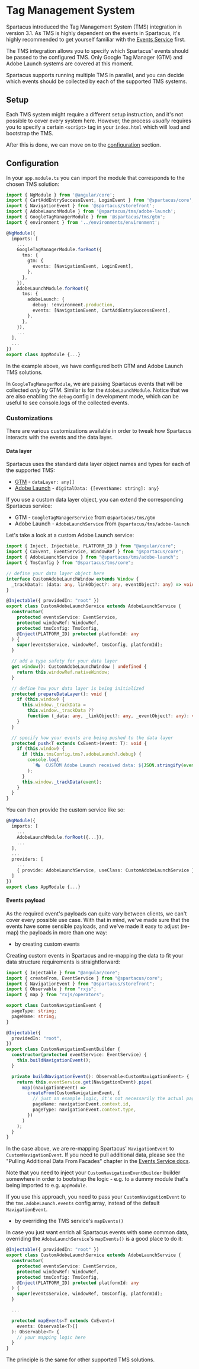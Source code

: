 # Tag Management System

Spartacus introduced the Tag Management System (TMS) integration in version 3.1.
As TMS is highly dependent on the events in Spartacus, it's highly recommended to get yourself familiar with the [Events Service](./event-service) first.

The TMS integration allows you to specify which Spartacus' events should be passed to the configured TMS. Only Google Tag Manager (GTM) and Adobe Launch systems are covered at this moment.

Spartacus supports running multiple TMS in parallel, and you can decide which events should be collected by each of the supported TMS systems.

## Setup

Each TMS system might require a different setup instruction, and it's not possible to cover every system here.
However, the process _usually_ requires you to specify a certain `<script>` tag in your `index.html` which will load and bootstrap the TMS.

After this is done, we can move on to the [configuration](#configuration) section.

## Configuration

In your `app.module.ts` you can import the module that corresponds to the chosen TMS solution:

```typescript
import { NgModule } from '@angular/core';
import { CartAddEntrySuccessEvent, LoginEvent } from '@spartacus/core';
import { NavigationEvent } from '@spartacus/storefront';
import { AdobeLaunchModule } from '@spartacus/tms/adobe-launch';
import { GoogleTagManagerModule } from '@spartacus/tms/gtm';
import { environment } from '../environments/environment';

@NgModule({
  imports: [
    ...
    GoogleTagManagerModule.forRoot({
      tms: {
        gtm: {
          events: [NavigationEvent, LoginEvent],
        },
      },
    }),
    AdobeLaunchModule.forRoot({
      tms: {
        adobeLaunch: {
          debug: !environment.production,
          events: [NavigationEvent, CartAddEntrySuccessEvent],
        },
      },
    }),
    ...
  ],
  ...
})
export class AppModule {...}
```

In the example above, we have configured both GTM and Adobe Launch TMS solutions.

In `GoogleTagManagerModule`, we are passing Spartacus events that will be collected _only_ by GTM. Similar is for the `AdobeLaunchModule`. Notice that we are also enabling the `debug` config in development mode, which can be useful to see console.logs of the collected events.

### Customizations

There are various customizations available in order to tweak how Spartacus interacts with the events and the data layer.

#### Data layer

Spartacus uses the standard data layer object names and types for each of the supported TMS:

- [GTM](https://developers.google.com/tag-manager/devguide#datalayer) - `dataLayer: any[]`
- [Adobe Launch](https://experienceleague.adobe.com/docs/analytics/implementation/prepare/data-layer.html?lang=en#setting-data-layer-values) - `digitalData: {[eventName: string]: any}`

If you use a custom data layer object, you can extend the corresponding Spartacus service:

- GTM - `GoogleTagManagerService` from `@spartacus/tms/gtm`
- Adobe Launch - `AdobeLaunchService` from `@spartacus/tms/adobe-launch`

Let's take a look at a custom Adobe Launch service:

```typescript
import { Inject, Injectable, PLATFORM_ID } from "@angular/core";
import { CxEvent, EventService, WindowRef } from "@spartacus/core";
import { AdobeLaunchService } from "@spartacus/tms/adobe-launch";
import { TmsConfig } from "@spartacus/tms/core";

// define your data layer object here
interface CustomAdobeLaunchWindow extends Window {
  _trackData?: (data: any, linkObject?: any, eventObject?: any) => void;
}

@Injectable({ providedIn: "root" })
export class CustomAdobeLaunchService extends AdobeLaunchService {
  constructor(
    protected eventsService: EventService,
    protected windowRef: WindowRef,
    protected tmsConfig: TmsConfig,
    @Inject(PLATFORM_ID) protected platformId: any
  ) {
    super(eventsService, windowRef, tmsConfig, platformId);
  }

  // add a type safety for your data layer
  get window(): CustomAdobeLaunchWindow | undefined {
    return this.windowRef.nativeWindow;
  }

  // define how your data layer is being initialized
  protected prepareDataLayer(): void {
    if (this.window) {
      this.window._trackData =
        this.window._trackData ??
        function (_data: any, _linkObject?: any, _eventObject?: any): void {};
    }
  }

  // specify how your events are being pushed to the data layer
  protected push<T extends CxEvent>(event: T): void {
    if (this.window) {
      if (this.tmsConfig.tms?.adobeLaunch?.debug) {
        console.log(
          `🎭  CUSTOM Adobe Launch received data: ${JSON.stringify(event)}`
        );
      }
      this.window._trackData(event);
    }
  }
}
```

You can then provide the custom service like so:

```typescript
@NgModule({
  imports: [
    ...
    AdobeLaunchModule.forRoot({...}),
    ...
  ],
  ...
  providers: [
    ...
    { provide: AdobeLaunchService, useClass: CustomAdobeLaunchService }
  ]
})
export class AppModule {...}
```

#### Events payload

As the required event's payloads can quite vary between clients, we can't cover every possible use case. With that in mind, we've made sure that the events have some sensible payloads, and we've made it easy to adjust (re-map) the payloads in more than one way:

- by creating custom events

Creating custom events in Spartacus and re-mapping the data to fit your data structure requirements is straightforward:

```typescript
import { Injectable } from "@angular/core";
import { createFrom, EventService } from "@spartacus/core";
import { NavigationEvent } from "@spartacus/storefront";
import { Observable } from "rxjs";
import { map } from "rxjs/operators";

export class CustomNavigationEvent {
  pageType: string;
  pageName: string;
}

@Injectable({
  providedIn: "root",
})
export class CustomNavigationEventBuilder {
  constructor(protected eventService: EventService) {
    this.buildNavigationEvent();
  }

  private buildNavigationEvent(): Observable<CustomNavigationEvent> {
    return this.eventService.get(NavigationEvent).pipe(
      map((navigationEvent) =>
        createFrom(CustomNavigationEvent, {
          // just an example logic, it's not necessarily the actual page name and type
          pageName: navigationEvent.context.id,
          pageType: navigationEvent.context.type,
        })
      )
    );
  }
}
```

In the case above, we are re-mapping Spartacus' `NavigationEvent` to `CustomNavigationEvent`. If you need to pull additional data, please see the "Pulling Additional Data From Facades" chapter in the [Events Service docs](./event-service#Pulling-Additional-Data-From-Facades).

Note that you need to inject your `CustomNavigationEventBuilder` builder somewhere in order to bootstrap the logic - e.g. to a dummy module that's being imported to e.g. `AppModule`.

If you use this approach, you need to pass your `CustomNavigationEvent` to the `tms.adobeLaunch.events` config array, instead of the default `NavigationEvent`.

- by overriding the TMS service's `mapEvents()`

In case you just want enrich all Spartacus events with some common data, overriding the `AdobeLaunchService`'s `mapEvents()` is a good place to do it:

```typescript
@Injectable({ providedIn: "root" })
export class CustomAdobeLaunchService extends AdobeLaunchService {
  constructor(
    protected eventsService: EventService,
    protected windowRef: WindowRef,
    protected tmsConfig: TmsConfig,
    @Inject(PLATFORM_ID) protected platformId: any
  ) {
    super(eventsService, windowRef, tmsConfig, platformId);
  }

  ...

  protected mapEvents<T extends CxEvent>(
    events: Observable<T>[]
  ): Observable<T> {
    // your mapping logic here
  }
}
```

The principle is the same for other supported TMS solutions.
